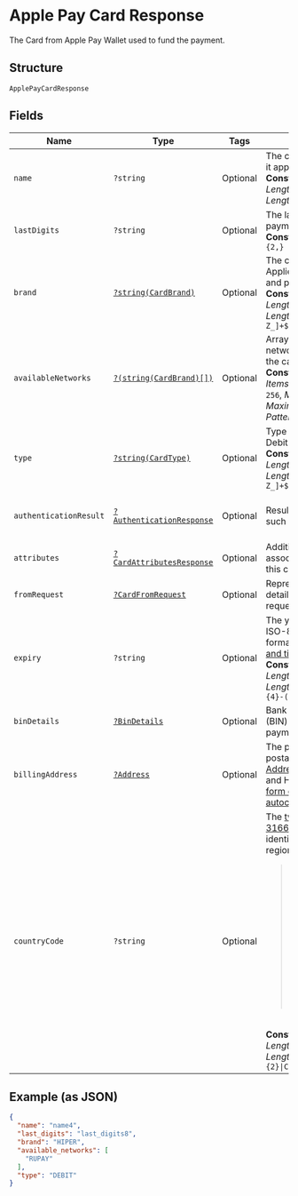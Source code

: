 
# Apple Pay Card Response

The Card from Apple Pay Wallet used to fund the payment.

## Structure

`ApplePayCardResponse`

## Fields

| Name | Type | Tags | Description | Getter | Setter |
|  --- | --- | --- | --- | --- | --- |
| `name` | `?string` | Optional | The card holder's name as it appears on the card.<br>**Constraints**: *Minimum Length*: `2`, *Maximum Length*: `300` | getName(): ?string | setName(?string name): void |
| `lastDigits` | `?string` | Optional | The last digits of the payment card.<br>**Constraints**: *Pattern*: `[0-9]{2,}` | getLastDigits(): ?string | setLastDigits(?string lastDigits): void |
| `brand` | [`?string(CardBrand)`](../../doc/models/card-brand.md) | Optional | The card network or brand. Applies to credit, debit, gift, and payment cards.<br>**Constraints**: *Minimum Length*: `1`, *Maximum Length*: `255`, *Pattern*: `^[A-Z_]+$` | getBrand(): ?string | setBrand(?string brand): void |
| `availableNetworks` | [`?(string(CardBrand)[])`](../../doc/models/card-brand.md) | Optional | Array of brands or networks associated with the card.<br>**Constraints**: *Minimum Items*: `1`, *Maximum Items*: `256`, *Minimum Length*: `1`, *Maximum Length*: `255`, *Pattern*: `^[A-Z_]+$` | getAvailableNetworks(): ?array | setAvailableNetworks(?array availableNetworks): void |
| `type` | [`?string(CardType)`](../../doc/models/card-type.md) | Optional | Type of card. i.e Credit, Debit and so on.<br>**Constraints**: *Minimum Length*: `1`, *Maximum Length*: `255`, *Pattern*: `^[A-Z_]+$` | getType(): ?string | setType(?string type): void |
| `authenticationResult` | [`?AuthenticationResponse`](../../doc/models/authentication-response.md) | Optional | Results of Authentication such as 3D Secure. | getAuthenticationResult(): ?AuthenticationResponse | setAuthenticationResult(?AuthenticationResponse authenticationResult): void |
| `attributes` | [`?CardAttributesResponse`](../../doc/models/card-attributes-response.md) | Optional | Additional attributes associated with the use of this card. | getAttributes(): ?CardAttributesResponse | setAttributes(?CardAttributesResponse attributes): void |
| `fromRequest` | [`?CardFromRequest`](../../doc/models/card-from-request.md) | Optional | Representation of card details as received in the request. | getFromRequest(): ?CardFromRequest | setFromRequest(?CardFromRequest fromRequest): void |
| `expiry` | `?string` | Optional | The year and month, in ISO-8601 `YYYY-MM` date format. See [Internet date and time format](https://tools.ietf.org/html/rfc3339#section-5.6).<br>**Constraints**: *Minimum Length*: `7`, *Maximum Length*: `7`, *Pattern*: `^[0-9]{4}-(0[1-9]\|1[0-2])$` | getExpiry(): ?string | setExpiry(?string expiry): void |
| `binDetails` | [`?BinDetails`](../../doc/models/bin-details.md) | Optional | Bank Identification Number (BIN) details used to fund a payment. | getBinDetails(): ?BinDetails | setBinDetails(?BinDetails binDetails): void |
| `billingAddress` | [`?Address`](../../doc/models/address.md) | Optional | The portable international postal address. Maps to [AddressValidationMetadata](https://github.com/googlei18n/libaddressinput/wiki/AddressValidationMetadata) and HTML 5.1 [Autofilling form controls: the autocomplete attribute](https://www.w3.org/TR/html51/sec-forms.html#autofilling-form-controls-the-autocomplete-attribute). | getBillingAddress(): ?Address | setBillingAddress(?Address billingAddress): void |
| `countryCode` | `?string` | Optional | The [two-character ISO 3166-1 code](/api/rest/reference/country-codes/) that identifies the country or region.<blockquote><strong>Note:</strong> The country code for Great Britain is <code>GB</code> and not <code>UK</code> as used in the top-level domain names for that country. Use the `C2` country code for China worldwide for comparable uncontrolled price (CUP) method, bank card, and cross-border transactions.</blockquote><br>**Constraints**: *Minimum Length*: `2`, *Maximum Length*: `2`, *Pattern*: `^([A-Z]{2}\|C2)$` | getCountryCode(): ?string | setCountryCode(?string countryCode): void |

## Example (as JSON)

```json
{
  "name": "name4",
  "last_digits": "last_digits8",
  "brand": "HIPER",
  "available_networks": [
    "RUPAY"
  ],
  "type": "DEBIT"
}
```

